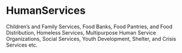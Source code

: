 # HumanServices
Children’s and Family Services, Food Banks, Food Pantries, and Food Distribution, Homeless Services, Multipurpose Human Service Organizations, Social Services, Youth Development, Shelter, and Crisis Services etc.
